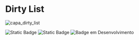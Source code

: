 # Dirty List

![capa_dirty_list](https://github.com/gylmonteiro/carros/assets/49594693/39c4d3b0-a162-429d-920e-9491cb2c2b5d)

![Static Badge](https://img.shields.io/badge/any%20text%20-%20?style=flat) ![Static Badge](https://img.shields.io/badge/python-blue?logo=python&labelColor=black) ![Badge em Desenvolvimento](http://img.shields.io/static/v1?label=STATUS&message=EM%20DESENVOLVIMENTO&color=GREEN&style=for-the-badge)
